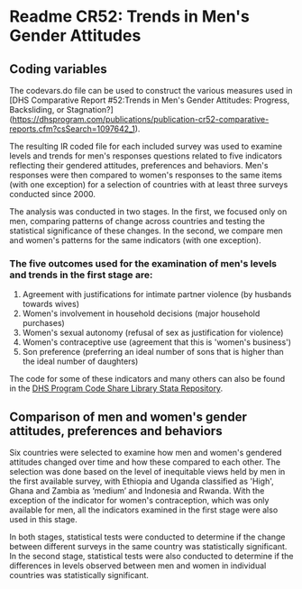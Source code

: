 # Readme CR52: Trends in Men's Gender Attitudes

## Coding variables
The codevars.do file can be used to construct the various measures used in [DHS Comparative Report #52:Trends in Men's Gender Attitudes: Progress, Backsliding, or Stagnation?] (https://dhsprogram.com/publications/publication-cr52-comparative-reports.cfm?csSearch=1097642_1). 

The resulting IR coded file for each included survey was used to examine levels and trends for men's responses questions related to five indicators reflecting their gendered attitudes, preferences and behaviors. Men's responses were then compared to women's responses to the same items (with one exception) for a selection of countries with at least three surveys conducted since 2000.

The analysis was conducted in two stages. In the first, we focused only on men, comparing patterns of change across countries and testing the statistical significance of these changes. In the second, we compare men and women's patterns for the same indicators (with one exception).

### The five outcomes used for the examination of men's levels and trends in the first stage are:
  1. Agreement with justifications for intimate partner violence (by husbands towards wives)
  2. Women's involvement in household decisions (major household purchases)
  3. Women's sexual autonomy (refusal of sex as justification for violence)
  4. Women's contraceptive use (agreement that this is 'women's business')
  5. Son preference (preferring an ideal number of sons that is higher than the ideal number of daughters)

The code for some of these indicators and many others can also be found in the [DHS Program Code Share Library Stata Repository](https://github.com/DHSProgram/DHS-Indicators-Stata).
 
## Comparison of men and women's gender attitudes, preferences and behaviors
Six countries were selected to examine how men and women's gendered attitudes changed over time and how these compared to each other. The selection was done based on the level of inequitable views held by men in the first available survey, with Ethiopia and Uganda classified as 'High', Ghana and Zambia as ‘medium’ and Indonesia and Rwanda. With the exception of the indicator for women's contraception, which was only available for men, all the indicators examined in the first stage were also used in this stage.

In both stages, statistical tests were conducted to determine if the change between different surveys in the same country was statistically significant. In the second stage, statistical tests were also conducted to determine if the differences in levels observed between men and women in individual countries was statistically significant.
